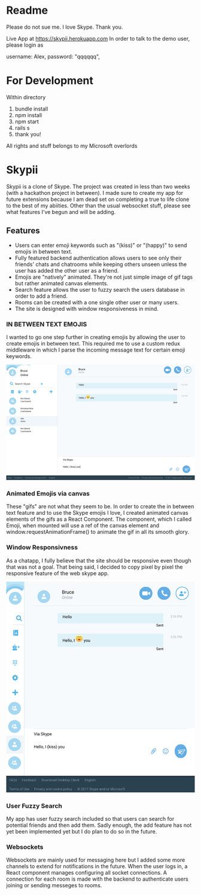# Readme

Please do not sue me. I love Skype. Thank you. 

Live App at https://skypii.herokuapp.com 
In order to talk to the demo user, please login as 

username: Alex, 
password: "qqqqqq",


# For Development

Within directory
1. bundle install
2. npm install
3. npm start
4. rails s
5. thank you!

All rights and stuff belongs to my Microsoft overlords

# Skypii

[heroku]: https://skypii.herokuapp.com/

Skypii is a clone of Skype. The project was created in less than two weeks (with a hackathon project in between). I made sure to create my app for future extensions because I am dead set on completing a true to life clone to the best of my abiities. Other than the usual websocket stuff, please see what features I've begun and will be adding.

## Features
  * Users can enter emoji keywords such as "(kiss)" or "(happy)" to send emojis in between text. 
  * Fully featured backend authentication allows users to see only their friends' chats and chatrooms while keeping others
    unseen unless the user has added the other user as a friend.
  * Emojis are "natively" animated. They're not just simple image of gif tags but rather animated canvas elements.
  * Search feature allows the user to fuzzy search the users database in order to add a friend.
  * Rooms can be created with a one single other user or many users.
  * The site is designed with window responsiveness in mind. 
  

### IN BETWEEN TEXT EMOJIS

I wanted to go one step further in creating emojis by allowing the user to create emojis in between text. This required me to use a custom redux middleware in which I parse the incoming message text for certain emoji keywords. 

![alt text](docs/kissy.png)


### Animated Emojis via canvas

These "gifs" are not what they seem to be. In order to create the in between text feature and to use the Skype emojis I love, I created animated canvas elements of the gifs as a React Component. The component, which I called Emoji, when mounted will use a ref of the canvas element and window.requestAnimationFrame() to animate the gif in all its smooth glory.

### Window Responsivness

As a chatapp, I fully believe that the site should be responsive even though that was not a goal. That being said, I decided to copy pixel by pixel the responsive feature of the web skype app. 

![alt text](docs/responsive.png)

### User Fuzzy Search

My app has user fuzzy search included so that users can search for potential friends and then add them. Sadly enough, the add feature has not yet been implemented yet but I do plan to do so in the future.

### Websockets

Websockets are mainly used for messaging here but I added some more channels to extend for notifications in the future. When the user logs in, a React component manages configuring all socket connections. A connection for each room is made with the backend to authenticate users joining or sending messeges to rooms.





